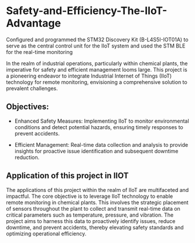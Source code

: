 # **Safety-and-Efficiency-The-IIoT-Advantage**
Configured and programmed the STM32 Discovery Kit (B-L4S5I-IOT01A) to serve as the central control unit for the IIoT system and used the STM BLE for the real-time monitoring

In the realm of industrial operations, particularly within chemical plants, the imperative for safety and efficient management looms large. 
This project is a pioneering endeavor to integrate Industrial Internet of Things (IIoT) technology for remote monitoring, envisioning a comprehensive solution to prevalent challenges.
## **Objectives:**
- Enhanced Safety Measures: Implementing IIoT to monitor environmental conditions and detect potential hazards, ensuring timely responses to prevent accidents.
* Efficient Management: Real-time data collection and analysis to provide insights for proactive issue identification and subsequent downtime reduction.
## **Application of this project in IIOT**
The applications of this project within the realm of IIoT are multifaceted and impactful. The core objective is to leverage IIoT technology to enable remote monitoring in chemical plants. This involves the strategic placement of sensors throughout the plant to collect and transmit real-time data on critical parameters such as temperature, pressure, and vibration. The project aims to harness this data to proactively identify issues, reduce downtime, and prevent accidents, thereby elevating safety standards and optimizing operational efficiency.
